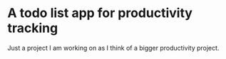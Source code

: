# A todo list app for productivity tracking

Just a project I am working on as I think of a bigger productivity project.